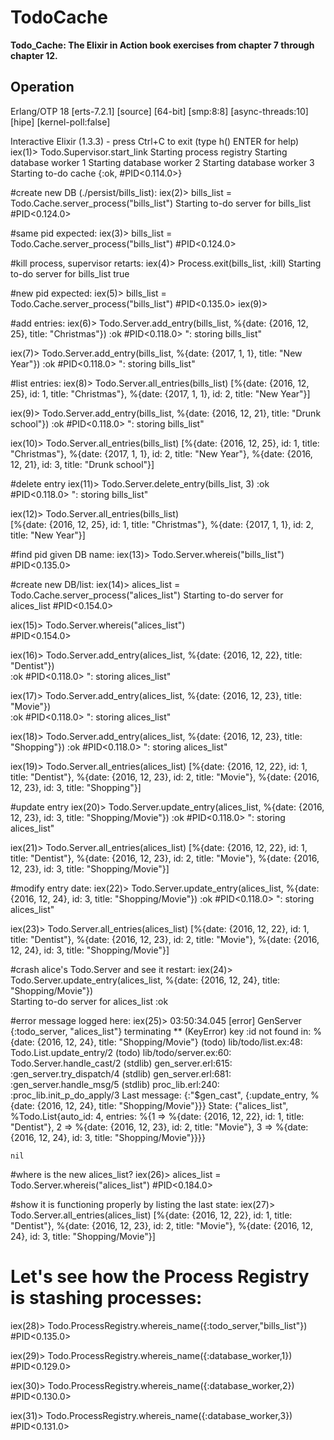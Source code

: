 # TodoCache

**Todo_Cache: The Elixir in Action book exercises from chapter 7 through chapter 12.**

## Operation

Erlang/OTP 18 [erts-7.2.1] [source] [64-bit] [smp:8:8] [async-threads:10] [hipe] [kernel-poll:false]

Interactive Elixir (1.3.3) - press Ctrl+C to exit (type h() ENTER for help)
iex(1)> Todo.Supervisor.start_link
Starting process registry
Starting database worker 1
Starting database worker 2
Starting database worker 3
Starting to-do cache
{:ok, #PID<0.114.0>}

#create new DB (./persist/bills_list):
iex(2)> bills_list = Todo.Cache.server_process("bills_list")
Starting to-do server for bills_list
#PID<0.124.0>

#same pid expected:
iex(3)> bills_list = Todo.Cache.server_process("bills_list")
#PID<0.124.0>

#kill process, supervisor retarts:
iex(4)> Process.exit(bills_list, :kill)
Starting to-do server for bills_list
true

#new pid expected:
iex(5)> bills_list = Todo.Cache.server_process("bills_list")
#PID<0.135.0>
iex(9)>

#add entries:
iex(6)> Todo.Server.add_entry(bills_list, %{date: {2016, 12, 25}, title: "Christmas"})
:ok
#PID<0.118.0>
": storing bills_list"

iex(7)> Todo.Server.add_entry(bills_list, %{date: {2017, 1, 1}, title: "New Year"})
:ok
#PID<0.118.0>
": storing bills_list"

#list entries:
iex(8)> Todo.Server.all_entries(bills_list)
[%{date: {2016, 12, 25}, id: 1, title: "Christmas"},
 %{date: {2017, 1, 1}, id: 2, title: "New Year"}]

iex(9)> Todo.Server.add_entry(bills_list, %{date: {2016, 12, 21}, title: "Drunk school"})
:ok
#PID<0.118.0>
": storing bills_list"

iex(10)> Todo.Server.all_entries(bills_list)                                  [%{date: {2016, 12, 25}, id: 1, title: "Christmas"},
 %{date: {2017, 1, 1}, id: 2, title: "New Year"},
  %{date: {2016, 12, 21}, id: 3, title: "Drunk school"}]

#delete entry
iex(11)> Todo.Server.delete_entry(bills_list, 3)
:ok
#PID<0.118.0>
": storing bills_list"

iex(12)> Todo.Server.all_entries(bills_list)    
[%{date: {2016, 12, 25}, id: 1, title: "Christmas"},
 %{date: {2017, 1, 1}, id: 2, title: "New Year"}]

#find pid given DB name:
iex(13)> Todo.Server.whereis("bills_list")  
#PID<0.135.0>

#create new DB/list:
iex(14)> alices_list = Todo.Cache.server_process("alices_list")               Starting to-do server for alices_list
#PID<0.154.0>

iex(15)> Todo.Server.whereis("alices_list")                    
#PID<0.154.0>

iex(16)> Todo.Server.add_entry(alices_list, %{date: {2016, 12, 22}, title: "Dentist"})     
:ok
#PID<0.118.0>
": storing alices_list"

iex(17)> Todo.Server.add_entry(alices_list, %{date: {2016, 12, 23}, title: "Movie"})  
:ok
#PID<0.118.0>
": storing alices_list"

iex(18)> Todo.Server.add_entry(alices_list, %{date: {2016, 12, 23}, title: "Shopping"})
:ok
#PID<0.118.0>
": storing alices_list"

iex(19)> Todo.Server.all_entries(alices_list)                                 [%{date: {2016, 12, 22}, id: 1, title: "Dentist"},
 %{date: {2016, 12, 23}, id: 2, title: "Movie"},
  %{date: {2016, 12, 23}, id: 3, title: "Shopping"}]

#update entry
iex(20)> Todo.Server.update_entry(alices_list, %{date: {2016, 12, 23}, id: 3, title: "Shopping/Movie"})
:ok
#PID<0.118.0>
": storing alices_list"

iex(21)> Todo.Server.all_entries(alices_list)                                 [%{date: {2016, 12, 22}, id: 1, title: "Dentist"},
 %{date: {2016, 12, 23}, id: 2, title: "Movie"},
  %{date: {2016, 12, 23}, id: 3, title: "Shopping/Movie"}]

#modify entry date:
iex(22)> Todo.Server.update_entry(alices_list, %{date: {2016, 12, 24}, id: 3, title: "Shopping/Movie"})
:ok
#PID<0.118.0>
": storing alices_list"

iex(23)> Todo.Server.all_entries(alices_list)                                 [%{date: {2016, 12, 22}, id: 1, title: "Dentist"},
 %{date: {2016, 12, 23}, id: 2, title: "Movie"},
  %{date: {2016, 12, 24}, id: 3, title: "Shopping/Movie"}]

#crash alice's Todo.Server and see it restart:
iex(24)> Todo.Server.update_entry(alices_list, %{date: {2016, 12, 24}, title: "Shopping/Movie"})       
Starting to-do server for alices_list
:ok

#error message logged here:
iex(25)> 
03:50:34.045 [error] GenServer {:todo_server, "alices_list"} terminating
** (KeyError) key :id not found in: %{date: {2016, 12, 24}, title: "Shopping/Movie"}
    (todo) lib/todo/list.ex:48: Todo.List.update_entry/2
    (todo) lib/todo/server.ex:60: Todo.Server.handle_cast/2
    (stdlib) gen_server.erl:615: :gen_server.try_dispatch/4
    (stdlib) gen_server.erl:681: :gen_server.handle_msg/5
    (stdlib) proc_lib.erl:240: :proc_lib.init_p_do_apply/3
  Last message: {:"$gen_cast", {:update_entry, %{date: {2016, 12, 24}, title: "Shopping/Movie"}}}
  State: {"alices_list", %Todo.List{auto_id: 4, entries: %{1 => %{date: {2016, 12, 22}, id: 1, title: "Dentist"}, 2 => %{date: {2016, 12, 23}, id: 2, title: "Movie"}, 3 => %{date: {2016, 12, 24}, id: 3, title: "Shopping/Movie"}}}}

    nil

#where is the new alices_list?
iex(26)> alices_list = Todo.Server.whereis("alices_list")
#PID<0.184.0>            

#show it is functioning properly by listing the last state:
iex(27)> Todo.Server.all_entries(alices_list)                                 [%{date: {2016, 12, 22}, id: 1, title: "Dentist"},
     %{date: {2016, 12, 23}, id: 2, title: "Movie"},
     %{date: {2016, 12, 24}, id: 3, title: "Shopping/Movie"}]


# Let's see how the Process Registry is stashing processes:
iex(28)> Todo.ProcessRegistry.whereis_name({:todo_server,"bills_list"})
#PID<0.135.0>

iex(29)> Todo.ProcessRegistry.whereis_name({:database_worker,1})  
#PID<0.129.0>

iex(30)> Todo.ProcessRegistry.whereis_name({:database_worker,2})
#PID<0.130.0>

iex(31)> Todo.ProcessRegistry.whereis_name({:database_worker,3})
#PID<0.131.0>

